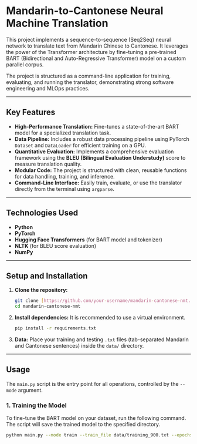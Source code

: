 # Mandarin-to-Cantonese Neural Machine Translation

This project implements a sequence-to-sequence (Seq2Seq) neural network to translate text from Mandarin Chinese to Cantonese. It leverages the power of the Transformer architecture by fine-tuning a pre-trained BART (Bidirectional and Auto-Regressive Transformer) model on a custom parallel corpus.

The project is structured as a command-line application for training, evaluating, and running the translator, demonstrating strong software engineering and MLOps practices.

---

## Key Features

-   **High-Performance Translation:** Fine-tunes a state-of-the-art BART model for a specialized translation task.
-   **Data Pipeline:** Includes a robust data processing pipeline using PyTorch `Dataset` and `DataLoader` for efficient training on a GPU.
-   **Quantitative Evaluation:** Implements a comprehensive evaluation framework using the **BLEU (Bilingual Evaluation Understudy)** score to measure translation quality.
-   **Modular Code:** The project is structured with clean, reusable functions for data handling, training, and inference.
-   **Command-Line Interface:** Easily train, evaluate, or use the translator directly from the terminal using `argparse`.

---

## Technologies Used

-   **Python**
-   **PyTorch**
-   **Hugging Face Transformers** (for BART model and tokenizer)
-   **NLTK** (for BLEU score evaluation)
-   **NumPy**

---

## Setup and Installation

1.  **Clone the repository:**
    ```bash
    git clone [https://github.com/your-username/mandarin-cantonese-nmt.git](https://github.com/your-username/mandarin-cantonese-nmt.git)
    cd mandarin-cantonese-nmt
    ```

2.  **Install dependencies:**
    It is recommended to use a virtual environment.
    ```bash
    pip install -r requirements.txt
    ```

3.  **Data:**
    Place your training and testing `.txt` files (tab-separated Mandarin and Cantonese sentences) inside the `data/` directory.

---

## Usage

The `main.py` script is the entry point for all operations, controlled by the `--mode` argument.

### 1. Training the Model

To fine-tune the BART model on your dataset, run the following command. The script will save the trained model to the specified directory.

```bash
python main.py --mode train --train_file data/training_900.txt --epochs 20 --batch_size 16 --model_save_path ./models/my_translator
